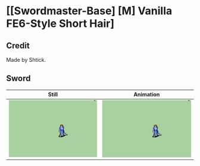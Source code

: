 # [\[Swordmaster-Base\] \[M\] Vanilla FE6-Style Short Hair]

## Credit

Made by Shtick.
	
## Sword

| Still | Animation |
| :---: | :-------: |
| ![Sword still](./Sword_000.png) | ![Sword animation](./Sword.gif) |
